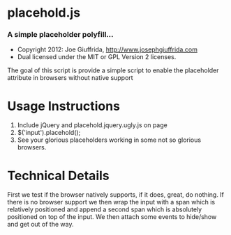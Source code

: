 # placehold.js 
### A simple placeholder polyfill...

 - Copyright 2012: Joe Giuffrida, http://www.josephgiuffrida.com
 - Dual licensed under the MIT or GPL Version 2 licenses. 

The goal of this script is provide a simple script to enable the placeholder attribute in browsers without native support

Usage Instructions
======

1. Include jQuery and placehold.jquery.ugly.js on page
2. $('input').placehold();
3. See your glorious placeholders working in some not so glorious browsers.


Technical Details
======
First we test if the browser natively supports, if it does, great, do nothing. If there is no browser support we then wrap the input with a span which is relatively positioned and append a second span which is absolutely positioned on top of the input. We then attach some events to hide/show and get out of the way.
